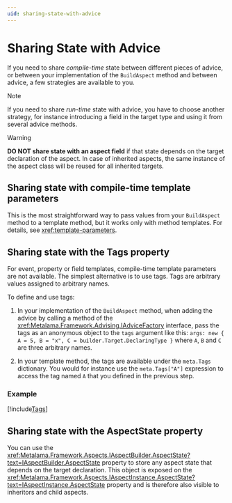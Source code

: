```yaml
---
uid: sharing-state-with-advice
---
```


# Sharing State with Advice

If you need to share _compile-time_ state between different pieces of advice, or between your implementation of the `BuildAspect` method and between advice, a few strategies are available to you.

> [!NOTE]
> If you need to share _run-time_ state with advice, you have to choose another strategy, for instance introducing a field in the target type and using it from several advice methods.

> [!WARNING]
> **DO NOT share state with an aspect field** if that state depends on the target declaration of the aspect. In case of inherited aspects, the same instance of the aspect class will be reused for all inherited targets.

## Sharing state with compile-time template parameters

This is the most straightforward way to pass values from your `BuildAspect` method to a template method, but it works only with method templates. For details, see <xref:template-parameters>.

## Sharing state with the Tags property

For event, property or field templates, compile-time template parameters are not available. The simplest alternative is to use tags. Tags are arbitrary values assigned to arbitrary names.

To define and use tags:

1. In your implementation of the `BuildAspect` method, when adding the advice by calling a method of the <xref:Metalama.Framework.Advising.IAdviceFactory> interface, pass the tags as an anonymous object to the `tags` argument like this: `args: new { A = 5, B = "x", C = builder.Target.DeclaringType }` where `A`, `B` and `C` are three arbitrary names.

2. In your template method, the tags are available under the `meta.Tags` dictionary. You would for instance use the `meta.Tags["A"]` expression to access the tag named `A` that you defined in the previous step.

### Example

[!include[Tags](../../../code/Metalama.Documentation.SampleCode.AspectFramework/Tags.cs)]

## Sharing state with the AspectState property

You can use the <xref:Metalama.Framework.Aspects.IAspectBuilder.AspectState?text=IAspectBuilder.AspectState> property to store any aspect state that depends on the target declaration. This object is exposed on the <xref:Metalama.Framework.Aspects.IAspectInstance.AspectState?text=IAspectInstance.AspectState> property and is therefore also visible to inheritors and child aspects.
